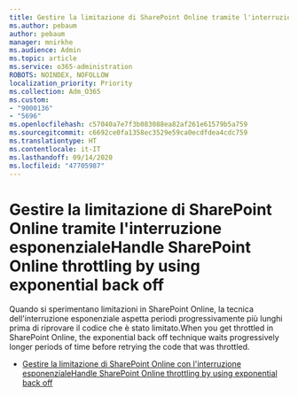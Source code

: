 ```yaml
---
title: Gestire la limitazione di SharePoint Online tramite l'interruzione esponenziale
ms.author: pebaum
author: pebaum
manager: mnirkhe
ms.audience: Admin
ms.topic: article
ms.service: o365-administration
ROBOTS: NOINDEX, NOFOLLOW
localization_priority: Priority
ms.collection: Adm_O365
ms.custom:
- "9000136"
- "5696"
ms.openlocfilehash: c57040a7e7f3b083088ea82af261e61579b5a759
ms.sourcegitcommit: c6692ce0fa1358ec3529e59ca0ecdfdea4cdc759
ms.translationtype: HT
ms.contentlocale: it-IT
ms.lasthandoff: 09/14/2020
ms.locfileid: "47705987"
---
```

# <a name="handle-sharepoint-online-throttling-by-using-exponential-back-off"></a><span data-ttu-id="77c1f-102">Gestire la limitazione di SharePoint Online tramite l'interruzione esponenziale</span><span class="sxs-lookup"><span data-stu-id="77c1f-102">Handle SharePoint Online throttling by using exponential back off</span></span>

<span data-ttu-id="77c1f-103">Quando si sperimentano limitazioni in SharePoint Online, la tecnica dell'interruzione esponenziale aspetta periodi progressivamente più lunghi prima di riprovare il codice che è stato limitato.</span><span class="sxs-lookup"><span data-stu-id="77c1f-103">When you get throttled in SharePoint Online, the exponential back off technique waits progressively longer periods of time before retrying the code that was throttled.</span></span>

- [<span data-ttu-id="77c1f-104">Gestire la limitazione di SharePoint Online con l'interruzione esponenziale</span><span class="sxs-lookup"><span data-stu-id="77c1f-104">Handle SharePoint Online throttling by using exponential back off</span></span>](https://docs.microsoft.com/sharepoint/dev/solution-guidance/handle-sharepoint-online-throttling-by-using-exponential-back-off)
